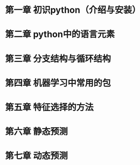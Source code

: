 # 第一章 初识python（介绍与安装）
# 第二章 python中的语言元素
# 第三章 分支结构与循环结构
# 第四章 机器学习中常用的包
# 第五章 特征选择的方法
# 第六章 静态预测
# 第七章 动态预测

